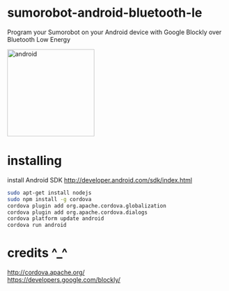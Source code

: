 # sumorobot-android-bluetooth-le
Program your Sumorobot on your Android device with Google Blockly over Bluetooth Low Energy

<img src="https://lh6.googleusercontent.com/gZkU0Bwf5VMQ3dsdxUgayjztRLr1fAxKWqOwFNWYuhs=w1068-h600-no" alt="android" height="200px">

# installing
install Android SDK http://developer.android.com/sdk/index.html
```bash
sudo apt-get install nodejs
sudo npm install -g cordova
cordova plugin add org.apache.cordova.globalization
cordova plugin add org.apache.cordova.dialogs
cordova platform update android
cordova run android
```

# credits ^_^
http://cordova.apache.org/ <br/>
https://developers.google.com/blockly/
